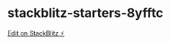 # stackblitz-starters-8yfftc

[Edit on StackBlitz ⚡️](https://stackblitz.com/edit/stackblitz-starters-8yfftc)
